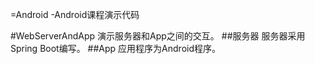=Android
-Android课程演示代码

#WebServerAndApp
演示服务器和App之间的交互。
##服务器
服务器采用Spring Boot编写。
##App
应用程序为Android程序。
